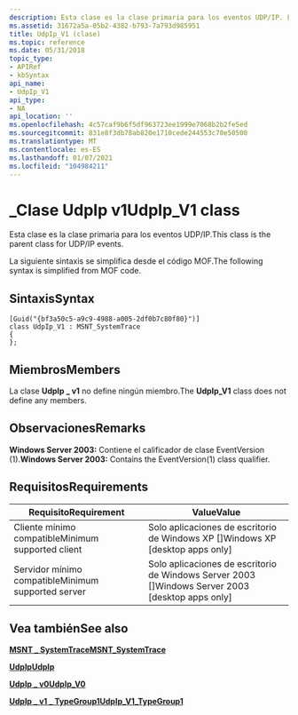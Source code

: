 ```yaml
---
description: Esta clase es la clase primaria para los eventos UDP/IP. La siguiente sintaxis se simplifica desde el código MOF.
ms.assetid: 31672a5a-05b2-4382-b793-7a793d985951
title: UdpIp_V1 (clase)
ms.topic: reference
ms.date: 05/31/2018
topic_type:
- APIRef
- kbSyntax
api_name:
- UdpIp_V1
api_type:
- NA
api_location: ''
ms.openlocfilehash: 4c57caf9b6f5df963723ee1999e7068b2b2fe5ed
ms.sourcegitcommit: 831e8f3db78ab820e1710cede244553c70e50500
ms.translationtype: MT
ms.contentlocale: es-ES
ms.lasthandoff: 01/07/2021
ms.locfileid: "104984211"
---
```

# <a name="udpip_v1-class"></a><span data-ttu-id="30fd7-104">\_Clase UdpIp v1</span><span class="sxs-lookup"><span data-stu-id="30fd7-104">UdpIp\_V1 class</span></span>

<span data-ttu-id="30fd7-105">Esta clase es la clase primaria para los eventos UDP/IP.</span><span class="sxs-lookup"><span data-stu-id="30fd7-105">This class is the parent class for UDP/IP events.</span></span>

<span data-ttu-id="30fd7-106">La siguiente sintaxis se simplifica desde el código MOF.</span><span class="sxs-lookup"><span data-stu-id="30fd7-106">The following syntax is simplified from MOF code.</span></span>

## <a name="syntax"></a><span data-ttu-id="30fd7-107">Sintaxis</span><span class="sxs-lookup"><span data-stu-id="30fd7-107">Syntax</span></span>

``` syntax
[Guid("{bf3a50c5-a9c9-4988-a005-2df0b7c80f80}")]
class UdpIp_V1 : MSNT_SystemTrace
{
};
```

## <a name="members"></a><span data-ttu-id="30fd7-108">Miembros</span><span class="sxs-lookup"><span data-stu-id="30fd7-108">Members</span></span>

<span data-ttu-id="30fd7-109">La clase **UdpIp \_ v1** no define ningún miembro.</span><span class="sxs-lookup"><span data-stu-id="30fd7-109">The **UdpIp\_V1** class does not define any members.</span></span>

## <a name="remarks"></a><span data-ttu-id="30fd7-110">Observaciones</span><span class="sxs-lookup"><span data-stu-id="30fd7-110">Remarks</span></span>

<span data-ttu-id="30fd7-111">**Windows Server 2003:** Contiene el calificador de clase EventVersion (1).</span><span class="sxs-lookup"><span data-stu-id="30fd7-111">**Windows Server 2003:** Contains the EventVersion(1) class qualifier.</span></span>

## <a name="requirements"></a><span data-ttu-id="30fd7-112">Requisitos</span><span class="sxs-lookup"><span data-stu-id="30fd7-112">Requirements</span></span>



| <span data-ttu-id="30fd7-113">Requisito</span><span class="sxs-lookup"><span data-stu-id="30fd7-113">Requirement</span></span> | <span data-ttu-id="30fd7-114">Value</span><span class="sxs-lookup"><span data-stu-id="30fd7-114">Value</span></span> |
|-------------------------------------|------------------------------------------------------|
| <span data-ttu-id="30fd7-115">Cliente mínimo compatible</span><span class="sxs-lookup"><span data-stu-id="30fd7-115">Minimum supported client</span></span><br/> | <span data-ttu-id="30fd7-116">Solo aplicaciones de escritorio de Windows XP \[\]</span><span class="sxs-lookup"><span data-stu-id="30fd7-116">Windows XP \[desktop apps only\]</span></span><br/>          |
| <span data-ttu-id="30fd7-117">Servidor mínimo compatible</span><span class="sxs-lookup"><span data-stu-id="30fd7-117">Minimum supported server</span></span><br/> | <span data-ttu-id="30fd7-118">Solo aplicaciones de escritorio de Windows Server 2003 \[\]</span><span class="sxs-lookup"><span data-stu-id="30fd7-118">Windows Server 2003 \[desktop apps only\]</span></span><br/> |



## <a name="see-also"></a><span data-ttu-id="30fd7-119">Vea también</span><span class="sxs-lookup"><span data-stu-id="30fd7-119">See also</span></span>

<dl> <dt>

[<span data-ttu-id="30fd7-120">**MSNT \_ SystemTrace**</span><span class="sxs-lookup"><span data-stu-id="30fd7-120">**MSNT\_SystemTrace**</span></span>](msnt-systemtrace.md)
</dt> <dt>

[<span data-ttu-id="30fd7-121">**UdpIp**</span><span class="sxs-lookup"><span data-stu-id="30fd7-121">**UdpIp**</span></span>](udpip.md)
</dt> <dt>

[<span data-ttu-id="30fd7-122">**UdpIp \_ v0**</span><span class="sxs-lookup"><span data-stu-id="30fd7-122">**UdpIp\_V0**</span></span>](udpip-v0.md)
</dt> <dt>

[<span data-ttu-id="30fd7-123">**UdpIp \_ v1 \_ TypeGroup1**</span><span class="sxs-lookup"><span data-stu-id="30fd7-123">**UdpIp\_V1\_TypeGroup1**</span></span>](udpip-v1-typegroup1.md)
</dt> </dl>

 

 




